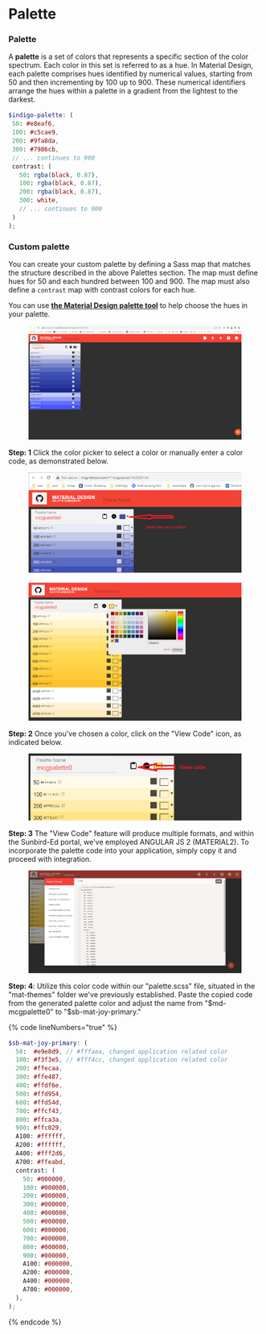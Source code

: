 # Palette

### Palette

A **palette** is a set of colors that represents a specific section of the color spectrum. Each color in this set is referred to as a hue. In Material Design, each palette comprises hues identified by numerical values, starting from 50 and then incrementing by 100 up to 900. These numerical identifiers arrange the hues within a palette in a gradient from the lightest to the darkest.

```scss
$indigo-palette: (
 50: #e8eaf6,
 100: #c5cae9,
 200: #9fa8da,
 300: #7986cb,
 // ... continues to 900
 contrast: (
   50: rgba(black, 0.87),
   100: rgba(black, 0.87),
   200: rgba(black, 0.87),
   300: white,
   // ... continues to 900
 )
);
```

### Custom palette

You can create your custom palette by defining a Sass map that matches the structure described in the above Palettes section. The map must define hues for 50 and each hundred between 100 and 900. The map must also define a `contrast` map with contrast colors for each hue.

You can use [**the Material Design palette tool**](http://mcg.mbitson.com/#!?mcgpalette0=%233f51b5) to help choose the hues in your palette.

<figure><img src="../../../../../.gitbook/assets/palette-tool.webp" alt=""><figcaption></figcaption></figure>

**Step: 1**  Click the color picker to select a color or manually enter a color code, as demonstrated below.

<figure><img src="../../../../../.gitbook/assets/color-selector.webp" alt=""><figcaption></figcaption></figure>

<figure><img src="../../../../../.gitbook/assets/color-selector1.webp" alt=""><figcaption></figcaption></figure>

**Step: 2** Once you've chosen a color, click on the "View Code" icon, as indicated below.

<figure><img src="../../../../../.gitbook/assets/view-code.webp" alt=""><figcaption></figcaption></figure>

**Step: 3** The "View Code" feature will produce multiple formats, and within the Sunbird-Ed portal, we've employed ANGULAR JS 2 (MATERIAL2). To incorporate the palette code into your application, simply copy it and proceed with integration.

<figure><img src="../../../../../.gitbook/assets/code-format.webp" alt=""><figcaption></figcaption></figure>

**Step: 4**: Utilize this color code within our "palette.scss" file, situated in the "mat-themes" folder we've previously established. Paste the copied code from the generated palette color and adjust the name from "$md-mcgpalette0" to "$sb-mat-joy-primary."

{% code lineNumbers="true" %}
```scss
$sb-mat-joy-primary: (
  50:  #e9e8d9, // #fffaea, changed application related color 
  100: #f3f3e5, // #fff4cc, changed application related color 
  200: #ffecaa, 
  300: #ffe487,
  400: #ffdf6e,
  500: #ffd954,
  600: #ffd54d,
  700: #ffcf43,
  800: #ffca3a,
  900: #ffc029,
  A100: #ffffff,
  A200: #ffffff,
  A400: #fff2d6,
  A700: #ffeabd,
  contrast: (
    50: #000000,
    100: #000000,
    200: #000000,
    300: #000000,
    400: #000000,
    500: #000000,
    600: #000000,
    700: #000000,
    800: #000000,
    900: #000000,
    A100: #000000,
    A200: #000000,
    A400: #000000,
    A700: #000000,
  ),
);
```
{% endcode %}

